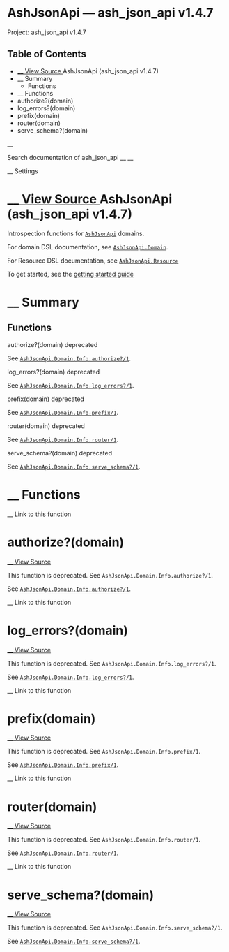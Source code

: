 # AshJsonApi — ash_json_api v1.4.7

Project: ash_json_api v1.4.7

## Table of Contents

- [ __ View Source ](external_link) AshJsonApi (ash_json_api v1.4.7)
- __ Summary
  - Functions
- __ Functions
- authorize?(domain)
- log_errors?(domain)
- prefix(domain)
- router(domain)
- serve_schema?(domain)

__

Search documentation of ash_json_api __ __

__ Settings

#  [ __ View Source ](external_link) AshJsonApi (ash_json_api v1.4.7)

Introspection functions for [`AshJsonApi`](external_link) domains.

For domain DSL documentation, see [`AshJsonApi.Domain`](external_link).

For Resource DSL documentation, see [`AshJsonApi.Resource`](external_link)

To get started, see the [getting started guide](external_link)

#  __ Summary

##  Functions

authorize?(domain) deprecated

See [`AshJsonApi.Domain.Info.authorize?/1`](external_link).

log_errors?(domain) deprecated

See [`AshJsonApi.Domain.Info.log_errors?/1`](external_link).

prefix(domain) deprecated

See [`AshJsonApi.Domain.Info.prefix/1`](external_link).

router(domain) deprecated

See [`AshJsonApi.Domain.Info.router/1`](external_link).

serve_schema?(domain) deprecated

See [`AshJsonApi.Domain.Info.serve_schema?/1`](external_link).

#  __ Functions

__ Link to this function

# authorize?(domain)

[ __ View Source ](external_link)

This function is deprecated. See `AshJsonApi.Domain.Info.authorize?/1`. 

See [`AshJsonApi.Domain.Info.authorize?/1`](external_link).

__ Link to this function

# log_errors?(domain)

[ __ View Source ](external_link)

This function is deprecated. See `AshJsonApi.Domain.Info.log_errors?/1`. 

See [`AshJsonApi.Domain.Info.log_errors?/1`](external_link).

__ Link to this function

# prefix(domain)

[ __ View Source ](external_link)

This function is deprecated. See `AshJsonApi.Domain.Info.prefix/1`. 

See [`AshJsonApi.Domain.Info.prefix/1`](external_link).

__ Link to this function

# router(domain)

[ __ View Source ](external_link)

This function is deprecated. See `AshJsonApi.Domain.Info.router/1`. 

See [`AshJsonApi.Domain.Info.router/1`](external_link).

__ Link to this function

# serve_schema?(domain)

[ __ View Source ](external_link)

This function is deprecated. See `AshJsonApi.Domain.Info.serve_schema?/1`. 

See [`AshJsonApi.Domain.Info.serve_schema?/1`](external_link).
